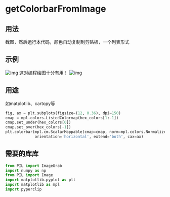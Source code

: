 # getColorbarFromImage

## 用法
截图，然后运行本代码，颜色自动复制到剪贴板，一个列表形式

## 示例
![img](https://upload.cc/i1/2021/06/06/mcD9AH.jpg)
这对编程绘图十分有用！
![img](https://upload.cc/i1/2021/06/06/pNQvgC.jpg)

## 用途
如matplotlib、cartopy等
```python
fig, ax = plt.subplots(figsize=(12, 0.36), dpi=150)
cmap = mpl.colors.ListedColormap(hex_colors[1:-1])
cmap.set_under(hex_colors[0])
cmap.set_over(hex_colors[-1])
plt.colorbar(mpl.cm.ScalarMappable(cmap=cmap, norm=mpl.colors.Normalize(0, 10)), 
             orientation='horizontal', extend='both', cax=ax)
```
## 需要的库库
```python
from PIL import ImageGrab
import numpy as np
from PIL import Image
import matplotlib.pyplot as plt 
import matplotlib as mpl
import pyperclip
```
